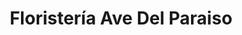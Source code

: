 ---
title: "Floristería Ave Del Paraiso"
url: /nicoya/floristeria-ave-del-paraiso/
shop: floristería
---